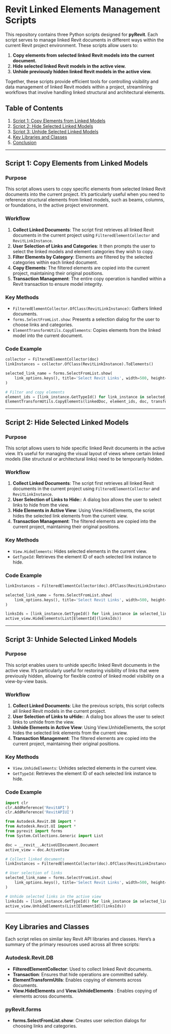 # Revit Linked Elements Management Scripts

This repository contains three Python scripts designed for **pyRevit**. Each script serves to manage linked Revit documents in different ways within the current Revit project environment. These scripts allow users to:

1. **Copy elements from selected linked Revit models into the current document.**
2. **Hide selected linked Revit models in the active view.**
3. **Unhide previously hidden linked Revit models in the active view.**

Together, these scripts provide efficient tools for controlling visibility and data management of linked Revit models within a project, streamlining workflows that involve handling linked structural and architectural elements.

## Table of Contents

1. [Script 1: Copy Elements from Linked Models](#script-1-copy-elements-from-linked-models)
2. [Script 2: Hide Selected Linked Models](#script-2-hide-selected-linked-models)
3. [Script 3: Unhide Selected Linked Models](#script-3-unhide-selected-linked-models)
4. [Key Libraries and Classes](#key-libraries-and-classes)
5. [Conclusion](#conclusion)

---

## Script 1: Copy Elements from Linked Models

### Purpose

This script allows users to copy specific elements from selected linked Revit documents into the current project. It’s particularly useful when you need to reference structural elements from linked models, such as beams, columns, or foundations, in the active project environment.

### Workflow

1. **Collect Linked Documents**: The script first retrieves all linked Revit documents in the current project using `FilteredElementCollector` and `RevitLinkInstance`.
2. **User Selection of Links and Categories**: It then prompts the user to select the linked models and element categories they wish to copy.
3. **Filter Elements by Category**: Elements are filtered by the selected categories within each linked document.
4. **Copy Elements**: The filtered elements are copied into the current project, maintaining their original positions.
5. **Transaction Management**: The entire copy operation is handled within a Revit transaction to ensure model integrity.

### Key Methods

- `FilteredElementCollector.OfClass(RevitLinkInstance)`: Gathers linked documents.
- `forms.SelectFromList.show`: Presents a selection dialog for the user to choose links and categories.
- `ElementTransformUtils.CopyElements`: Copies elements from the linked model into the current document.

### Code Example

```python
collector = FilteredElementCollector(doc)
linkInstances = collector.OfClass(RevitLinkInstance).ToElements()

selected_link_name = forms.SelectFromList.show(
    link_options.keys(), title='Select Revit Links', width=500, height=400, button_name='Select Links', multiselect=True
)

# Filter and copy elements
element_ids = [link_instance.GetTypeId() for link_instance in selected_link_instances]
ElementTransformUtils.CopyElements(linkedDoc, element_ids, doc, transform, None)
```
---

## Script 2: Hide Selected Linked Models

### Purpose

This script allows users to hide specific linked Revit documents in the active view. It’s useful for managing the visual layout of views where certain linked models (like structural or architectural links) need to be temporarily hidden.

### Workflow

1. **Collect Linked Documents**: The script first retrieves all linked Revit documents in the current project using `FilteredElementCollector` and `RevitLinkInstance`.
2. **User Selection of Links to Hide:**: A dialog box allows the user to select links to hide from the view.
3. **Hide Elements in Active View**: Using View.HideElements, the script hides the selected link elements from the current view.
4. **Transaction Management**: The filtered elements are copied into the current project, maintaining their original positions.

### Key Methods

- `View.HideElements`: Hides selected elements in the current view.
- `GetTypeId`: Retrieves the element ID of each selected link instance to hide.

### Code Example

```python
linkInstances = FilteredElementCollector(doc).OfClass(RevitLinkInstance).ToElements()

selected_link_name = forms.SelectFromList.show(
    link_options.keys(), title='Select Revit Links', width=500, height=400, button_name='Select Links', multiselect=True
)

linksIds = [link_instance.GetTypeId() for link_instance in selected_link_instances]
active_view.HideElements(List[ElementId](linksIds))
```
---

## Script 3: Unhide Selected Linked Models

### Purpose

This script enables users to unhide specific linked Revit documents in the active view. It’s particularly useful for restoring visibility of links that were previously hidden, allowing for flexible control of linked model visibility on a view-by-view basis.

### Workflow

1. **Collect Linked Documents**: Like the previous scripts, this script collects all linked Revit models in the current project.
2. **User Selection of Links to uHide:**: A dialog box allows the user to select links to unhide from the view.
3. **Unhide Elements in Active View**: Using View.UnhideElements, the script hides the selected link elements from the current view.
4. **Transaction Management**: The filtered elements are copied into the current project, maintaining their original positions.

### Key Methods

- `View.UnhideElements`: Unhides selected elements in the current view.
- `GetTypeId`: Retrieves the element ID of each selected link instance to hide.

### Code Example

```python
import clr
clr.AddReference('RevitAPI')
clr.AddReference('RevitAPIUI')

from Autodesk.Revit.DB import *
from Autodesk.Revit.UI import *
from pyrevit import forms
from System.Collections.Generic import List

doc = __revit__.ActiveUIDocument.Document
active_view = doc.ActiveView

# Collect linked documents
linkInstances = FilteredElementCollector(doc).OfClass(RevitLinkInstance).ToElements()

# User selection of links
selected_link_name = forms.SelectFromList.show(
    link_options.keys(), title='Select Revit Links', width=500, height=400, button_name='Select Links', multiselect=True
)

# Unhide selected links in the active view
linksIds = [link_instance.GetTypeId() for link_instance in selected_link_instances]
active_view.UnhideElements(List[ElementId](linksIds))
```
---

## Key Libraries and Classes

Each script relies on similar key Revit API libraries and classes. Here’s a summary of the primary resources used across all three scripts:

### Autodesk.Revit.DB

- **FilteredElementCollector**: Used to collect linked Revit documents.
- **Transaction**: Ensures that hide operations are committed safely.
- **ElementTransformUtils**: Enables copying of elements across documents.
- **View.HideElements** and **View.UnhideElements** : Enables copying of elements across documents.

### pyRevit.forms

- **forms.SelectFromList.show**: Creates user selection dialogs for choosing links and categories.


